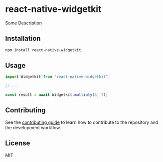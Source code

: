 # react-native-widgetkit

Some Description

## Installation

```sh
npm install react-native-widgetkit
```

## Usage

```js
import Widgetkit from "react-native-widgetkit";

// ...

const result = await Widgetkit.multiply(3, 7);
```

## Contributing

See the [contributing guide](CONTRIBUTING.md) to learn how to contribute to the repository and the development workflow.

## License

MIT
